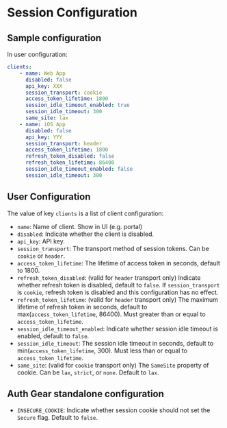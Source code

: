 # Session Configuration

## Sample configuration

In user configuration:
```yaml
clients:
    - name: Web App
      disabled: false
      api_key: XXX
      session_transport: cookie
      access_token_lifetime: 1800
      session_idle_timeout_enabled: true
      session_idle_timeout: 300
      same_site: lax
    - name: iOS App
      disabled: false
      api_key: YYY
      session_transport: header
      access_token_lifetime: 1800
      refresh_token_disabled: false
      refresh_token_lifetime: 86400
      session_idle_timeout_enabled: false
      session_idle_timeout: 300
```

## User Configuration

The value of key `clients` is a list of client configuration:
- `name`: Name of client. Show in UI (e.g. portal)
- `disabled`: Indicate whether the client is disabled.
- `api_key`: API key.
- `session_transport`: The transport method of session tokens.
                       Can be `cookie` or `header`.
- `access_token_lifetime`: The lifetime of access token in seconds, default
                           to 1800.
- `refresh_token_disabled`: (valid for `header` transport only)
                            Indicate whether refresh token is disabled, default
                            to `false`. If `session_transport` is `cookie`,
                            refresh token is disabled and this configuration
                            has no effect.
- `refresh_token_lifetime`: (valid for `header` transport only)
                            The maximum lifetime of refresh token in seconds,
                            default to max(`access_token_lifetime`, 86400).
                            Must greater than or equal to `access_token_lifetime`.
- `session_idle_timeout_enabled`: Indicate whether session idle timeout is
                                  enabled, default to `false`.
- `session_idle_timeout`: The session idle timeout in seconds,
                          default to min(`access_token_lifetime`, 300).
                          Must less than or equal to `access_token_lifetime`.
- `same_site`: (valid for `cookie` transport only)
               The `SameSite` property of cookie. Can be `lax`, `strict`, or
               `none`. Default to `lax`.

## Auth Gear standalone configuration
- `INSECURE_COOKIE`: Indicate whether session cookie should not set the `Secure`
                     flag. Default to `false`.

